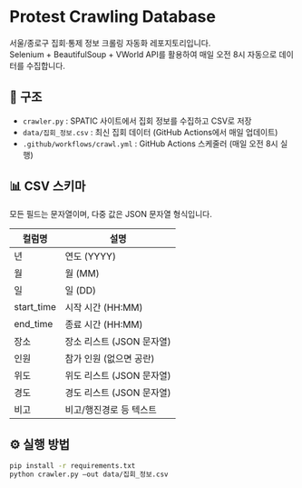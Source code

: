 # Protest Crawling Database

서울/종로구 집회·통제 정보 크롤링 자동화 레포지토리입니다.  
Selenium + BeautifulSoup + VWorld API를 활용하여 매일 오전 8시 자동으로 데이터를 수집합니다.

## 📂 구조
- `crawler.py` : SPATIC 사이트에서 집회 정보를 수집하고 CSV로 저장
- `data/집회_정보.csv` : 최신 집회 데이터 (GitHub Actions에서 매일 업데이트)
- `.github/workflows/crawl.yml` : GitHub Actions 스케줄러 (매일 오전 8시 실행)

## 📊 CSV 스키마
모든 필드는 문자열이며, 다중 값은 JSON 문자열 형식입니다.

| 컬럼명       | 설명                          |
|--------------|-------------------------------|
| 년           | 연도 (YYYY)                   |
| 월           | 월 (MM)                       |
| 일           | 일 (DD)                       |
| start_time   | 시작 시간 (HH:MM)             |
| end_time     | 종료 시간 (HH:MM)             |
| 장소         | 장소 리스트 (JSON 문자열)     |
| 인원         | 참가 인원 (없으면 공란)       |
| 위도         | 위도 리스트 (JSON 문자열)     |
| 경도         | 경도 리스트 (JSON 문자열)     |
| 비고         | 비고/행진경로 등 텍스트       |

## ⚙️ 실행 방법
```bash
pip install -r requirements.txt
python crawler.py —out data/집회_정보.csv
